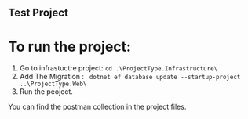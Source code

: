 ## Test Project

# To run the project:
1. Go to infrastuctre project: ```cd .\ProjectType.Infrastructure\```
2. Add The Migration : ``` dotnet ef database update --startup-project ..\ProjectType.Web\```
3. Run the peoject.

You can find the postman collection in the project files.
